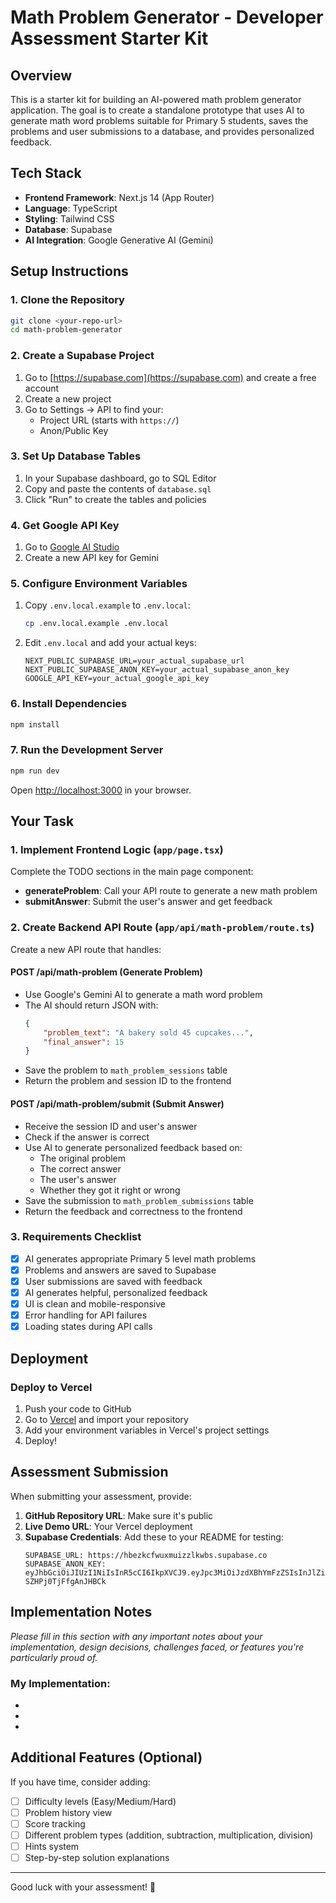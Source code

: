 # Math Problem Generator - Developer Assessment Starter Kit

## Overview

This is a starter kit for building an AI-powered math problem generator application. The goal is to create a standalone prototype that uses AI to generate math word problems suitable for Primary 5 students, saves the problems and user submissions to a database, and provides personalized feedback.

## Tech Stack

- **Frontend Framework**: Next.js 14 (App Router)
- **Language**: TypeScript
- **Styling**: Tailwind CSS
- **Database**: Supabase
- **AI Integration**: Google Generative AI (Gemini)

## Setup Instructions

### 1. Clone the Repository

```bash
git clone <your-repo-url>
cd math-problem-generator
```

### 2. Create a Supabase Project

1. Go to [https://supabase.com](https://supabase.com) and create a free account
2. Create a new project
3. Go to Settings → API to find your:
    - Project URL (starts with `https://`)
    - Anon/Public Key

### 3. Set Up Database Tables

1. In your Supabase dashboard, go to SQL Editor
2. Copy and paste the contents of `database.sql`
3. Click "Run" to create the tables and policies

### 4. Get Google API Key

1. Go to [Google AI Studio](https://makersuite.google.com/app/apikey)
2. Create a new API key for Gemini

### 5. Configure Environment Variables

1. Copy `.env.local.example` to `.env.local`:
    ```bash
    cp .env.local.example .env.local
    ```
2. Edit `.env.local` and add your actual keys:
    ```
    NEXT_PUBLIC_SUPABASE_URL=your_actual_supabase_url
    NEXT_PUBLIC_SUPABASE_ANON_KEY=your_actual_supabase_anon_key
    GOOGLE_API_KEY=your_actual_google_api_key
    ```

### 6. Install Dependencies

```bash
npm install
```

### 7. Run the Development Server

```bash
npm run dev
```

Open [http://localhost:3000](http://localhost:3000) in your browser.

## Your Task

### 1. Implement Frontend Logic (`app/page.tsx`)

Complete the TODO sections in the main page component:

- **generateProblem**: Call your API route to generate a new math problem
- **submitAnswer**: Submit the user's answer and get feedback

### 2. Create Backend API Route (`app/api/math-problem/route.ts`)

Create a new API route that handles:

#### POST /api/math-problem (Generate Problem)

- Use Google's Gemini AI to generate a math word problem
- The AI should return JSON with:
    ```json
    {
    	"problem_text": "A bakery sold 45 cupcakes...",
    	"final_answer": 15
    }
    ```
- Save the problem to `math_problem_sessions` table
- Return the problem and session ID to the frontend

#### POST /api/math-problem/submit (Submit Answer)

- Receive the session ID and user's answer
- Check if the answer is correct
- Use AI to generate personalized feedback based on:
    - The original problem
    - The correct answer
    - The user's answer
    - Whether they got it right or wrong
- Save the submission to `math_problem_submissions` table
- Return the feedback and correctness to the frontend

### 3. Requirements Checklist

- [x] AI generates appropriate Primary 5 level math problems
- [x] Problems and answers are saved to Supabase
- [x] User submissions are saved with feedback
- [x] AI generates helpful, personalized feedback
- [x] UI is clean and mobile-responsive
- [x] Error handling for API failures
- [x] Loading states during API calls

## Deployment

### Deploy to Vercel

1. Push your code to GitHub
2. Go to [Vercel](https://vercel.com) and import your repository
3. Add your environment variables in Vercel's project settings
4. Deploy!

## Assessment Submission

When submitting your assessment, provide:

1. **GitHub Repository URL**: Make sure it's public
2. **Live Demo URL**: Your Vercel deployment
3. **Supabase Credentials**: Add these to your README for testing:
    ```
    SUPABASE_URL: https://hbezkcfwuxmuizzlkwbs.supabase.co
    SUPABASE_ANON_KEY: eyJhbGciOiJIUzI1NiIsInR5cCI6IkpXVCJ9.eyJpc3MiOiJzdXBhYmFzZSIsInJlZiI6ImhiZXprY2Z3dXhtdWl6emxrd2JzIiwicm9sZSI6ImFub24iLCJpYXQiOjE3NTk1NjAyODcsImV4cCI6MjA3NTEzNjI4N30.M32YEKM0UNEnxPk7VzfMepje-SZHPj0TjFfgAnJHBCk
    ```

## Implementation Notes

_Please fill in this section with any important notes about your implementation, design decisions, challenges faced, or features you're particularly proud of._

### My Implementation:

-
-
-

## Additional Features (Optional)

If you have time, consider adding:

- [ ] Difficulty levels (Easy/Medium/Hard)
- [ ] Problem history view
- [ ] Score tracking
- [ ] Different problem types (addition, subtraction, multiplication, division)
- [ ] Hints system
- [ ] Step-by-step solution explanations

---

Good luck with your assessment! 🎯
